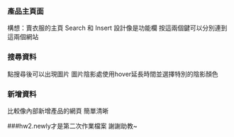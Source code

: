 ### 產品主頁面
構想：賣衣服的主頁
Search 和 Insert 設計像是功能欄 按這兩個鍵可以分別連到這兩個網站

### 搜尋資料
點搜尋後可以出現圖片 圖片陰影處使用hover延長時間並選擇特別的陰影顏色

### 新增資料
比較像內部新增產品的網頁 簡單清晰

###hw2.newly才是第二次作業檔案 謝謝助教~




